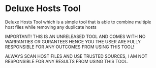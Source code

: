 # Deluxe Hosts Tool
Deluxe Hosts Tool which is a simple tool that is able to combine multiple host files while removing any duplicate hosts

IMPORTANT! THIS IS AN UNRELEASED TOOL AND COMES WITH NO WARRANTIES OR GURANTEES HENCE YOU THE USER ARE FULLY RESPONSIBLE FOR ANY OUTCOMES FROM USING THIS TOOL!

ALWAYS SCAN HOST FILES AND USE TRUSTED SOURCES, I AM NOT RESPONSIBLE FOR ANY RESULTS FROM USING THIS TOOL.
